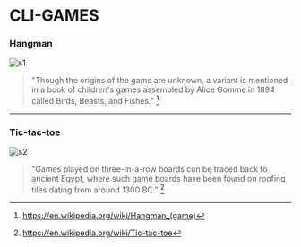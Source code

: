 # CLI-GAMES

### Hangman
![s1](https://user-images.githubusercontent.com/90967608/148772353-93e209ea-d69d-4871-a4a3-97975052040b.PNG)
> "Though the origins of the game are unknown, a variant is mentioned in a book of children's games assembled by Alice Gomme in 1894 called Birds, Beasts, and Fishes." [^1]
---
### Tic-tac-toe
![s2](https://user-images.githubusercontent.com/90967608/148774221-55af053c-a697-4f99-b6ac-680803f522e1.PNG)
> "Games played on three-in-a-row boards can be traced back to ancient Egypt, where such game boards have been found on roofing tiles dating from around 1300 BC." [^2]



[^1]: https://en.wikipedia.org/wiki/Hangman_(game)
[^2]: https://en.wikipedia.org/wiki/Tic-tac-toe
